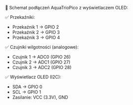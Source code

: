 
📌 Schemat podłączeń AquaTrioPico z wyświetlaczem OLED:

✅ Przekaźniki:
- Przekaźnik 1 → GPIO 2
- Przekaźnik 2 → GPIO 3
- Przekaźnik 3 → GPIO 4

✅ Czujniki wilgotności (analogowe):
- Czujnik 1 → ADC0 (GPIO 26)
- Czujnik 2 → ADC1 (GPIO 27)
- Czujnik 3 → ADC2 (GPIO 28)

✅ Wyświetlacz OLED (I2C):
- SDA → GPIO 0
- SCL → GPIO 1
- Zasilanie: VCC (3.3V), GND
